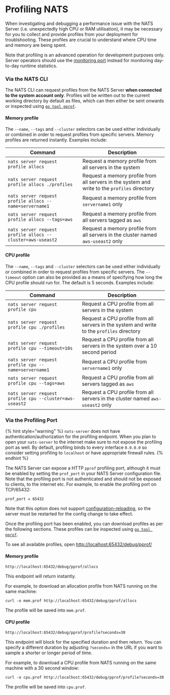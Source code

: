 # Profiling NATS

When investigating and debugging a performance issue with the NATS Server (i.e. unexpectedly high CPU or RAM utilisation), it may be necessary for you to collect and provide profiles from your deployment for troublshooting. These profiles are crucial to understand where CPU time and memory are being spent.

Note that profiling is an advanced operation for development purposes only. Server operators should use the [monitoring port](../monitoring) instead for monitoring day-to-day runtime statistics.

### Via the NATS CLI

The NATS CLI can request profiles from the NATS Server **when connected to the system account only**. Profiles will be written out to the current working directory by default as files, which can then either be sent onwards or inspected using [`go tool pprof`](https://pkg.go.dev/net/http/pprof).

#### Memory profile

The `--name`, `--tags` and `--cluster` selectors can be used either individually or combined in order to request profiles from specific servers. Memory profiles are returned instantly. Examples include:

| Command                                                    | Description                                                                                   |
|------------------------------------------------------------|-----------------------------------------------------------------------------------------------|
| `nats server request profile allocs`                       | Request a memory profile from all servers in the system                                       |
| `nats server request profile allocs ./profiles`            | Request a memory profile from all servers in the system and write to the `profiles` directory |
| `nats server request profile allocs --name=servername1`    | Request a memory profile from `servername1` only                                              |
| `nats server request profile allocs --tags=aws`            | Request a memory profile from all servers tagged as `aws`                                     |
| `nats server request profile allocs --cluster=aws-useast2` | Request a memory profile from all servers in the cluster named `aws-useast2` only             |

#### CPU profile

The `--name`, `--tags` and `--cluster` selectors can be used either individually or combined in order to request profiles from specific servers. The `--timeout` option can also be provided as a means of specifying how long the CPU profile should run for. The default is 5 seconds. Examples include:

| Command                                                    | Description                                                                                |
|------------------------------------------------------------|--------------------------------------------------------------------------------------------|
| `nats server request profile cpu`                          | Request a CPU profile from all servers in the system                                       |
| `nats server request profile cpu ./profiles`               | Request a CPU profile from all servers in the system and write to the `profiles` directory |
| `nats server request profile cpu --timeout=10s`            | Request a CPU profile from all servers in the system over a 10 second period               |
| `nats server request profile cpu --name=servername1`       | Request a CPU profile from `servername1` only                                              |
| `nats server request profile cpu --tags=aws`               | Request a CPU profile from all servers tagged as `aws`                                     |
| `nats server request profile cpu --cluster=aws-useast2`    | Request a CPU profile from all servers in the cluster named `aws-useast2` only             |

### Via the Profiling Port

{% hint style="warning" %}
`nats-server` does not have authentication/authorization for the profiling endpoint. When you plan to open your `nats-server` to the internet make sure to not expose the profiling port as well. By default, profiling binds to every interface `0.0.0.0` so consider setting profiling to `localhost` or have appropriate firewall rules.
{% endhint %}

The NATS Server can expose a HTTP `pprof` profiling port, although it must be enabled by setting the `prof_port` in your NATS Server configuration file. Note that the profiling port is not authenticated and should not be exposed to clients, to the internet etc. For example, to enable the profiling port on TCP/65432:

```
prof_port = 65432
```
Note that this option does not support [configuration-reloading](../configuration/#configuration-reloading), so the server must be restarted for the config change to take effect.  

Once the profiling port has been enabled, you can download profiles as per the following sections. These profiles can be inspected using [`go tool pprof`](https://pkg.go.dev/net/http/pprof).  

To see all available profiles, open [http://localhost:65432/debug/pprof/](http://localhost:65432/debug/pprof/)

#### Memory profile

`http://localhost:65432/debug/pprof/allocs`

This endpoint will return instantly.

For example, to download an allocation profile from NATS running on the same machine:

```shell
curl -o mem.prof http://localhost:65432/debug/pprof/allocs
```

The profile will be saved into `mem.prof`.

#### CPU profile

`http://localhost:65432/debug/pprof/profile?seconds=30`

This endpoint will block for the specified duration and then return. You can specify a different duration by adjusting `?seconds=` in the URL if you want to sample a shorter or longer period of time.

For example, to download a CPU profile from NATS running on the same machine with a 30 second window:

```shell
curl -o cpu.prof http://localhost:65432/debug/pprof/profile?seconds=30
```

The profile will be saved into `cpu.prof`.


